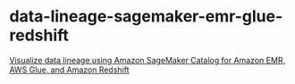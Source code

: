 # data-lineage-sagemaker-emr-glue-redshift
[Visualize data lineage using Amazon SageMaker Catalog for Amazon EMR, AWS Glue, and Amazon Redshift](https://aws.amazon.com/blogs/big-data/visualize-data-lineage-using-amazon-sagemaker-catalog-for-amazon-emr-aws-glue-and-amazon-redshift/)

